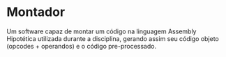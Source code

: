 # Montador

Um software capaz de montar um código na linguagem Assembly Hipotética utilizada durante a disciplina, gerando assim seu código objeto (opcodes + operandos) e o código pre-processado.
